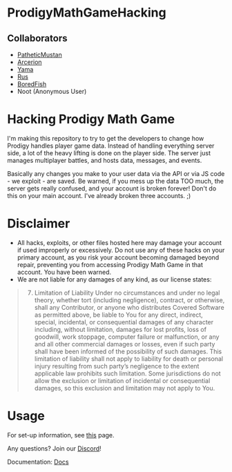 # ProdigyMathGameHacking

## Collaborators
- [PatheticMustan](https://github.com/PatheticMustan)
- [Arcerion](https://github.com/ArcerionDev)
- [Yama](https://github.com/YamaHacks)
- [Rus](https://github.com/UntrustableRus)
- [BoredFish](https://github.com/BoredFishRE)
- Noot (Anonymous User)

# Hacking Prodigy Math Game

I'm making this repository to try to get the developers to change how Prodigy handles player game data. Instead of handling everything server side, a lot of the heavy lifting is done on the player side. The server just manages multiplayer battles, and hosts data, messages, and events.

Basically any changes you make to your user data via the API or via JS code - we exploit - are saved. Be warned, if you mess up the data TOO much, the server gets really confused, and your account is broken forever! Don't do this on your main account. I've already broken three accounts. ;)

# Disclaimer
- All hacks, exploits, or other files hosted here may damage your account if used improperly or excessively. Do not use any of these hacks on your primary account, as you risk your account becoming damaged beyond repair, preventing you from accessing Prodigy Math Game in that account. You have been warned.
- We are not liable for any damages of any kind, as our license states:
> 7. Limitation of Liability Under no circumstances and under no legal theory, whether tort (including negligence), contract, or otherwise, shall any Contributor, or anyone who distributes Covered Software as permitted above, be liable to You for any direct, indirect, special, incidental, or consequential damages of any character including, without limitation, damages for lost profits, loss of goodwill, work stoppage, computer failure or malfunction, or any and all other commercial damages or losses, even if such party shall have been informed of the possibility of such damages. This limitation of liability shall not apply to liability for death or personal injury resulting from such party’s negligence to the extent applicable law prohibits such limitation. Some jurisdictions do not allow the exclusion or limitation of incidental or consequential damages, so this exclusion and limitation may not apply to You.


# Usage
For set-up information, see [this](https://github.com/Prodigy-Hacking/ProdigyMathGameHacking/wiki/How-to-install-hacks) page.


Any questions? Join our [Discord](https://discord.gg/XQDfbfq)!

Documentation: [Docs](./docs/interfaces/_pixi_d_.pixi.md)
